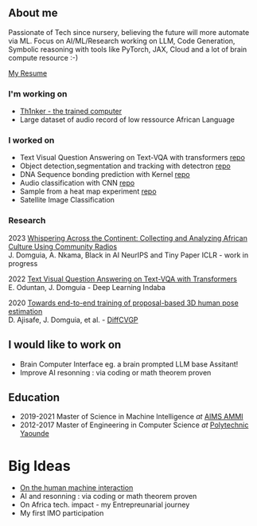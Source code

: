 ## About me

Passionate of Tech since nursery, believing the future will more automate via ML.
Focus on AI/ML/Research working on LLM, Code Generation, Symbolic reasoning with tools like PyTorch, JAX, Cloud and a lot of brain compute resource :-)

[My Resume](/assets/docs/Joseph_Domguia_CV_.pdf)

### I'm working on 

* [Th1nker - the trained computer](https://github.com/domguia/thinker)
* Large dataset of audio record of low ressource African Language  

### I worked on

* Text Visual Question Answering on Text-VQA with transformers [repo](https://github.com/djmMax/AMMIFinalProject)
* Object detection,segmentation and tracking with detectron [repo](https://github.com/djmMax/object-detection-detectron2)
* DNA Sequence bonding prediction with Kernel [repo](https://github.com/djmMax/dna-bonding-prediction)
* Audio classification with CNN [repo](https://github.com/djmMax/audio-classification)
* Sample from a heat map experiment [repo](https://github.com/djmMax/sample-a-heatmap)
* Satellite Image Classification

<!--- [more details](./project-details.html) -->
### Research
2023 [Whispering Across the Continent: Collecting and Analyzing African Culture Using Community Radios](/assets/docs/221_whispering_across_the_continent.pdf)  
J. Domguia, A. Nkama, Black in AI NeurIPS and Tiny Paper ICLR - work in progress

2022 [Text Visual Question Answering on Text-VQA with Transformers](/assets/docs/Poster%20VQA_6378_poster.pdf)  
E. Oduntan, J. Domguia - Deep Learning Indaba

2020 [Towards end-to-end training of proposal-based 3D human pose estimation](/assets/docs/Towards%20end-to-end%20training%20of%20proposal-based%203D.pdf)  
D. Ajisafe, J. Domguia, et al. - [DiffCVGP](https://montrealrobotics.ca/diffcvgp/papers/)


## I would like to work on
* Brain Computer Interface eg. a brain prompted LLM base Assitant!  
* Improve AI resonning : via coding or math theorem proven 

## Education

* 2019-2021 Master of Science in Machine Intelligence _at_ [AIMS AMMI](https://aimsammi.org)
* 2012-2017 Master of Engineering in Computer Science _at_ [Polytechnic Yaounde](https://polytechnique.cm)

<!-- For more details my [full profile](./joseph-profile-turing.html) -->


# Big Ideas
* [On the human machine interaction](/blog/bci.html)  
* AI and resonning : via coding or math theorem proven 
* On Africa tech. impact - my Entrepreunarial journey
* My first IMO participation

